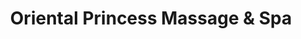 ---
title: "Oriental Princess Massage & Spa"
url: /clemson/oriental-princess-massage-und-spa/
shop: Kosmetik
---